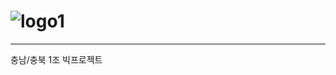 # ![logo1](https://user-images.githubusercontent.com/90889155/163949077-046b55ab-af67-492c-8f95-049dd1aa39a3.png)
------------
충남/충북 1조 빅프로젝트 

